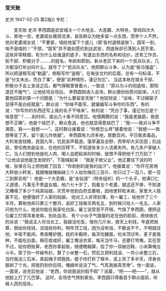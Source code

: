 ### 变天账
史洪
1947-02-25
第2版()
专栏：

　　变天账
    史洪
    李西圆是武安城关一个大地主、大恶霸、大特务，曾经四次大斗，房地一空，老婆闺女痛哭流涕，哀告群众为她多留一点东西，而李个人不然，他对老婆闺女说：“不要紧，咱给他留下个底儿（即‘各村退租底账’），国军一到，啥不是咱的！”不想，“国军”并不能如愿的到达武安，而底账却已落到人民手里。
    这账非常精细，有为什么给谁退的底子，有退出东西的名称和估价，还有工作员、街干部、积极分子………的姓名，年龄和职别。新从老区下来的一个民兵队长，几次都没打听出叫什么，就号了个“民兵队长”。他把群众斗争，认为是“偷马强盗”，所以把退租写成“勒逼”，倒租写作“盗租”。在每张文约的后面，总有一句标语，不是“分文未出，凭白了事”，便是“此种情形，谨记勿忘”。
    当这本账在城关干部、积极分子会上宣读之后，都气得眼里冒着火，一致说：“原以为斗的彻底啦，那知道还不服气”。让他给坦白坦白。
    李西圆刚进入会场，群众便纷纷质问起来。人们要他回答的第一个问题是：“为什么要留变天账”？他狡辩说：“没啥，不过糊窗子显得不是白纸就是”。群众说：“你啥不能写，就偏偏写斗争你的东西”。有的说：“你写你的东西还写上我的名子干啥来”。有的说：“凭白了事，谨记勿忘是个啥意思”？……刹时间，提出几十条不同意见。他慢腾腾的说：“我是老脑筋，我思想不正确”。他是个结巴子，群众愈追，他也就显得愈结巴了：“我——我对斗争不满意，我——我想——”。这时群众接着说：“你想怎么样”接着他说：“我想——我想等变了天，留个底儿作依据”。
    李西圆有九顷多地，房数百间，平日贩卖毒品，大利发放钱粮，民国九年，饥民哀声载道，饿莩遍及全野，而李却大买庄田；抗战前，曾任商务副会长，在他的压榨下，不知道有多少人流离失所，有几多户家破人亡。当人们想到他是吃人肉、喝人血肥起来的时候，就恨不得把他千刀万刮了！
    “让他谈谈他是怎发财的”，下面喊起来：
    “我是子继父业”。他正要往下说的时候，张保合马上把他砸了回去：“你剥削的是我的血汗”。他接着说：“你开花房用大秤收小秤发，我跟俺娘俺姊妹三个人给你掬花三百斤，你只过了一百八，那一百二到那去啦”！
    他是一个大恶霸，是“金钻道”（特务组织）的一个头子，他满口仁义道德，凡事无不男盗女娼，他六七十岁了，抱着五个老婆，就这还不够，不知道又糟塌了多少个纯真姑娘，灾荒年他到白府去要租，因地里籽粒未收，家里大人隐匿不见，他便强奸了人家的姑娘。
    他对工人非常刻薄，有一雇工，给他作了三个半月，算账他却只算三个整月，说好工钱每天两毛五，到时候只给人一毛五，人家问他为什么，他说你能在我家吃白饭，雇工说受苦不开锅，气恼了李西圆，便把这位雇工打得浑身发紫，到处血流。
    有个小伙子气狠狠的走在他的脸前，用快板式的诉说：“我说主人你当长工，我娘没吃饭，借你几斤米，按天上利钱，年底把账算，倒给你找钱，没钱给你利，明年顶工钱，因为没有钱，不敢说不干。不明就往地，半夜不能闲，黑夜睡驴圈，枕的半截砖，每天吃糠面，吃米顶过年，麦子是我种，不能吃白面，棉花收成好，雇工俺没衣穿，每天当牛马，还要打骂俺，实在受不过，给你把账算，老西你拿起账，随便瞎糊算，拾了你一双破旧鞋，小米算俺五斗半。穿了你一件破布衫，算了小米整一石，然后又把利钱滚，一共小米整三石，当时我没三石米，拿起绳子把我拴，棍子你打折了根半，梁上吊了多半天，浑身衣服剥了个光，把我扔到你后院，俺娘听说没了气，气死我娘真苦惨”。他一面说，一面哭，说完后他说：“老西，你说我说的假不假”？说着，“吧——吧——”，就从他脸上打了几巴掌。
    这时，会场空气特别紧张。李西圆只得垂首于群众面前，听候人民的惩处。
